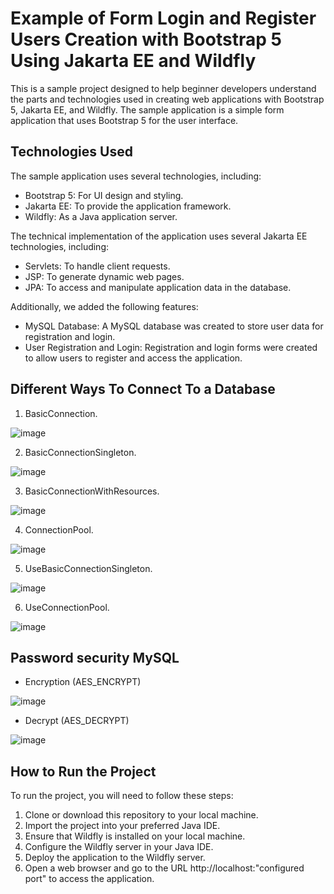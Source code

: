# Example of Form Login and Register Users Creation with Bootstrap 5 Using Jakarta EE and Wildfly

This is a sample project designed to help beginner developers understand the parts and technologies used in creating web applications with Bootstrap 5, Jakarta EE, and Wildfly. The sample application is a simple form application that uses Bootstrap 5 for the user interface.

## Technologies Used

The sample application uses several technologies, including:

- Bootstrap 5: For UI design and styling.
- Jakarta EE: To provide the application framework.
- Wildfly: As a Java application server.

The technical implementation of the application uses several Jakarta EE technologies, including:

- Servlets: To handle client requests.
- JSP: To generate dynamic web pages.
- JPA: To access and manipulate application data in the database.

Additionally, we added the following features:

- MySQL Database: A MySQL database was created to store user data for registration and login.
- User Registration and Login: Registration and login forms were created to allow users to register and access the application.

## Different Ways To Connect To a Database

1. BasicConnection.

![image](https://user-images.githubusercontent.com/84823972/236591151-e9ef1142-dbda-4834-826a-12e6b55c7d0e.png)

2. BasicConnectionSingleton.

![image](https://user-images.githubusercontent.com/84823972/236591197-61bf7a72-b4c5-4b7d-832f-070c3e95827b.png)

3. BasicConnectionWithResources.

![image](https://user-images.githubusercontent.com/84823972/236591220-5a27d6b8-3363-4191-bd7a-bb3fe6ffeaf3.png)

4. ConnectionPool.

![image](https://user-images.githubusercontent.com/84823972/236591259-c34df47e-fb98-4aad-b0ab-cb0139294707.png)

5. UseBasicConnectionSingleton.

![image](https://user-images.githubusercontent.com/84823972/236591296-0e177840-64b6-4212-8364-6ebc1077f772.png)

6. UseConnectionPool.

![image](https://user-images.githubusercontent.com/84823972/236591330-57986f21-e4ac-41f1-a3d1-32f8b08adf23.png)

## Password security MySQL

- Encryption (AES_ENCRYPT)

![image](https://user-images.githubusercontent.com/84823972/236591540-439462e1-1a4e-402b-b96b-6170da3bd78c.png)

- Decrypt (AES_DECRYPT)

![image](https://user-images.githubusercontent.com/84823972/236591609-a642343c-39c1-446d-ba3d-266201a77774.png)

## How to Run the Project

To run the project, you will need to follow these steps:

1. Clone or download this repository to your local machine.
2. Import the project into your preferred Java IDE.
3. Ensure that Wildfly is installed on your local machine.
4. Configure the Wildfly server in your Java IDE.
5. Deploy the application to the Wildfly server.
6. Open a web browser and go to the URL http://localhost:"configured port" to access the application.
